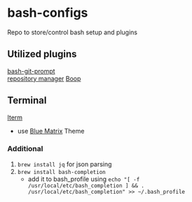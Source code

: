 # bash-configs
Repo to store/control bash setup and plugins

## Utilized plugins 
[bash-git-prompt](https://github.com/magicmonty/bash-git-prompt)  
[repository manager](https://github.com/mixu/gr)
[Boop](https://github.com/IvanMathy/Boop)

## Terminal
[Iterm](https://iterm2.com)
* use [Blue Matrix](https://iterm2colorschemes.com/) Theme


### Additional
1. `brew install jq` for json parsing
2. `brew install bash-completion`
      * add it to bash_profile using `echo "[ -f /usr/local/etc/bash_completion ] && . /usr/local/etc/bash_completion" >> ~/.bash_profile`
